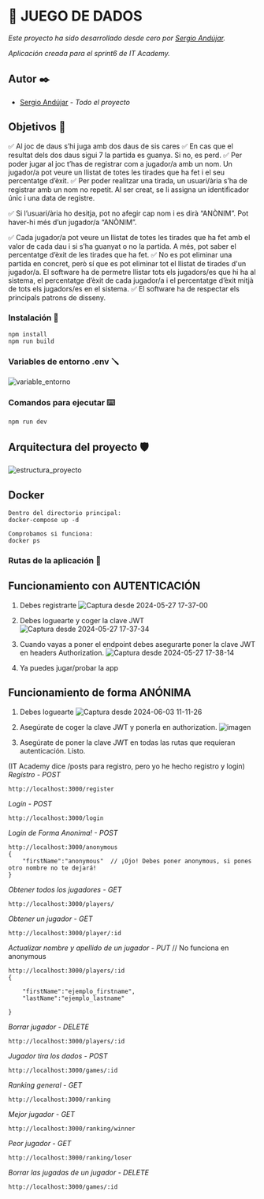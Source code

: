 # 🎲 JUEGO DE DADOS 

_Este proyecto ha sido desarrollado desde cero por [Sergio Andújar](https://github.com/sergioab7)._

_Aplicación creada para el sprint6 de IT Academy._

## Autor ✒️

* [Sergio Andújar](https://github.com/sergioab7) - *Todo el proyecto*

## Objetivos 🎯

✅ Al joc de daus s’hi juga amb dos daus de sis cares
✅ En cas que el resultat dels dos daus sigui 7 la partida es guanya. Si no, es perd.
✅ Per poder jugar al joc t’has de registrar com a jugador/a amb un nom. Un jugador/a pot veure un llistat de totes les tirades que ha fet i el seu percentatge d’èxit.
✅ Per poder realitzar una tirada, un usuari/ària s’ha de registrar amb un nom no repetit. Al ser creat, se li assigna un identificador únic i una data de registre.

✅ Si l’usuari/ària ho desitja, pot no afegir cap nom i es dirà “ANÒNIM”. Pot haver-hi més d’un jugador/a “ANÒNIM”.

✅ Cada jugador/a pot veure un llistat de totes les tirades que ha fet amb el valor de cada dau i si s’ha guanyat o no la partida. A més, pot saber el percentatge d’èxit de les tirades que ha fet.
✅ No es pot eliminar una partida en concret, però sí que es pot eliminar tot el llistat de tirades d'un jugador/a. El software ha de permetre llistar tots els jugadors/es que hi ha al sistema, el percentatge d’èxit de cada jugador/a i el percentatge d’èxit mitjà de tots els jugadors/es en el sistema.
✅ El software ha de respectar els principals patrons de disseny.

### Instalación 🔧
```
npm install
npm run build
```

### Variables de entorno .env 🪛

![variable_entorno](https://github.com/sergioab7/sprint6.1-dados/assets/10132565/d4c94709-33ad-476c-b6c9-383bf981b338)

### Comandos para ejecutar ⌨️

```
npm run dev

```

## Arquitectura del proyecto 🛡

![estructura_proyecto](https://github.com/sergioab7/sprint6.1-dados/assets/10132565/38fe816d-c6d3-4c8e-9a70-6e496300f247)

## Docker

```
Dentro del directorio principal:
docker-compose up -d

Comprobamos si funciona:
docker ps
```

### Rutas de la aplicación 🚏

## Funcionamiento con AUTENTICACIÓN
1. Debes registrarte
   ![Captura desde 2024-05-27 17-37-00](https://github.com/sergioab7/sprint6.1-dados/assets/10132565/0c889a67-6b6c-4009-9f20-a1f4acec3cd6)

2. Debes loguearte y coger la clave JWT
   ![Captura desde 2024-05-27 17-37-34](https://github.com/sergioab7/sprint6.1-dados/assets/10132565/96ba6406-7ec6-4b58-a192-1317e5179dce)

3. Cuando vayas a poner el endpoint debes asegurarte poner la clave JWT en headers Authorization.
![Captura desde 2024-05-27 17-38-14](https://github.com/sergioab7/sprint6.1-dados/assets/10132565/5fc04c3d-082f-4dd6-a7ca-6488166d05ad)

4. Ya puedes jugar/probar la app


## Funcionamiento de forma ANÓNIMA
1. Debes loguearte
	![Captura desde 2024-06-03 11-11-26](https://github.com/sergioab7/sprint6.1-dados/assets/10132565/407b6520-9ad5-49b5-b64c-266659c1102b)

2. Asegúrate de coger la clave JWT y ponerla en authorization.
   	![imagen](https://github.com/sergioab7/sprint6.1-dados/assets/10132565/69476e61-f17a-4da5-ad25-1a02291831f0)

3. Asegúrate de poner la clave JWT en todas las rutas que requieran autenticación. Listo. 

   
(IT Academy dice /posts para registro, pero yo he hecho registro y login)
_Registro - POST_
```
http://localhost:3000/register
```
_Login - POST_
```
http://localhost:3000/login
```


_Login de Forma Anonima! - POST_
```
http://localhost:3000/anonymous
{
	"firstName":"anonymous"  // ¡Ojo! Debes poner anonymous, si pones otro nombre no te dejará!
}
```


_Obtener todos los jugadores - GET_
```
http://localhost:3000/players/
```
_Obtener un jugador - GET_
```
http://localhost:3000/player/:id
```
_Actualizar nombre y apellido de un jugador - PUT_  // No funciona en anonymous
```
http://localhost:3000/players/:id
{
   
	"firstName":"ejemplo_firstname",
	"lastName":"ejemplo_lastname"

}
```
_Borrar jugador - DELETE_
```
http://localhost:3000/players/:id
```
_Jugador tira los dados - POST_
```
http://localhost:3000/games/:id
```
_Ranking general - GET_
```
http://localhost:3000/ranking
```
_Mejor jugador - GET_
```
http://localhost:3000/ranking/winner
```
_Peor jugador - GET_
```
http://localhost:3000/ranking/loser
```
_Borrar las jugadas de un jugador - DELETE_
```
http://localhost:3000/games/:id
```

